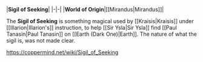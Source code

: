 |**Sigil of Seeking**|
|-|-|
|**World of Origin**|[[Mirandus\|Mirandus]]|

The **Sigil of Seeking** is something magical used by [[Kraisis\|Kraisis]] under [[Illarion\|Illarion's]] instruction, to help [[Sir Ysla\|Sir Ysla]] find [[Paul Tanasin\|Paul Tanasin]] on [[Earth (Dark One)\|Earth]]. The nature of what the sigil is, was not made clear.



https://coppermind.net/wiki/Sigil_of_Seeking